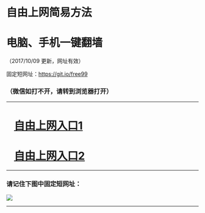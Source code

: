 ﻿# 自由上网简易方法

# 电脑、手机一键翻墙

（2017/10/09 更新，网址有效）

固定短网址：https://git.io/free99

### （微信如打不开，请转到浏览器打开）


***





# &nbsp;&nbsp; <a href="http://ft633519001.fwq-tz-1001.info/fwqtz01.html?t=100900132721 " target="_blank">自由上网入口1</a>
# &nbsp;&nbsp; <a href="http://ft1260624461.fwq-tz-1002.info/fwqtz02.html?t=100900124418 " target="_blank">自由上网入口2</a>
***

### 请记住下图中固定短网址：

<img src="https://s3-us-west-2.amazonaws.com/fwq-1001/yjfq-20170905okok.png" /> 


***

